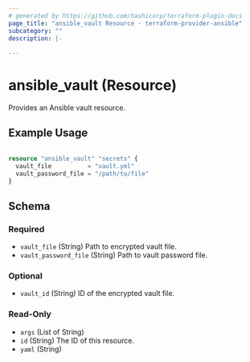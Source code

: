 ```yaml
---
# generated by https://github.com/hashicorp/terraform-plugin-docs
page_title: "ansible_vault Resource - terraform-provider-ansible"
subcategory: ""
description: |-
  
---
```


# ansible_vault (Resource)

Provides an Ansible vault resource.

## Example Usage

```terraform

resource "ansible_vault" "secrets" {
  vault_file          = "vault.yml"
  vault_password_file = "/path/to/file"
}

```


<!-- schema generated by tfplugindocs -->
## Schema

### Required

- `vault_file` (String) Path to encrypted vault file.
- `vault_password_file` (String) Path to vault password file.

### Optional

- `vault_id` (String) ID of the encrypted vault file.

### Read-Only

- `args` (List of String)
- `id` (String) The ID of this resource.
- `yaml` (String)


